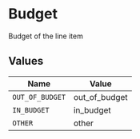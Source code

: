 # Budget

Budget of the line item


## Values

| Name            | Value           |
| --------------- | --------------- |
| `OUT_OF_BUDGET` | out_of_budget   |
| `IN_BUDGET`     | in_budget       |
| `OTHER`         | other           |